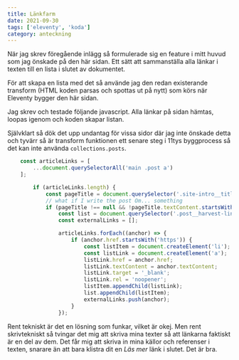 ```yaml
---
title: Länkfarm
date: 2021-09-30
tags: ['eleventy', 'koda']
category: anteckning
---
```


När jag skrev föregående inlägg så formulerade sig en feature i mitt huvud som jag önskade på den här sidan. Ett sätt att sammanställa alla länkar i texten till en lista i slutet av dokumentet.

För att skapa en lista med det så använde jag den redan existerande transform (HTML koden parsas och spottas ut på nytt) som körs när Eleventy bygger den här sidan.

Jag skrev och testade följande javascript. Alla länkar på sidan hämtas, loopas igenom och koden skapar listan.

Självklart så dök det upp undantag för vissa sidor där jag inte önskade detta och tyvärr så är transform funktionen ett senare steg i 11tys byggprocess så det kan inte använda `collections.posts`.

```js
    const articleLinks = [
        ...document.querySelectorAll('main .post a')
    ];

        if (articleLinks.length) {
            const pageTitle = document.querySelector('.site-intro__title');
            // what if I write the post Om... something
            if (pageTitle !== null && !pageTitle.textContent.startsWith('Om')) {
                const list = document.querySelector('.post__harvest-links');
                const externalLinks = [];

                articleLinks.forEach((anchor) => {
                    if (anchor.href.startsWith('https')) {
                        const listItem = document.createElement('li');
                        const listLink = document.createElement('a');
                        listLink.href = anchor.href;
                        listLink.textContent = anchor.textContent;
                        listLink.target = '_blank';
                        listLink.rel = 'noopener';
                        listItem.appendChild(listLink);
                        list.appendChild(listItem);
                        externalLinks.push(anchor);
                    }
                });
```

Rent tekniskt är det en lösning som funkar, vilket är okej. Men rent skrivtekniskt så tvingar det mig att skriva mina texter så att länkarna faktiskt är en del av dem. Det får mig att skriva in mina källor och referenser i texten, snarare än att bara klistra dit en _Läs mer_ länk i slutet. Det är bra.
